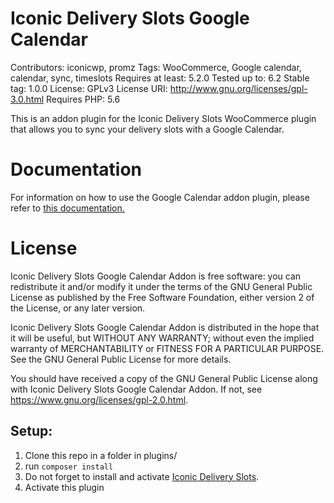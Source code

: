 # Iconic Delivery Slots Google Calendar
Contributors: iconicwp, promz
Tags: WooCommerce, Google calendar, calendar, sync, timeslots
Requires at least: 5.2.0
Tested up to:      6.2
Stable tag:        1.0.0
License:           GPLv3
License URI:       http://www.gnu.org/licenses/gpl-3.0.html
Requires PHP:      5.6

This is an addon plugin for the Iconic Delivery Slots WooCommerce plugin that allows you to sync your delivery slots with a Google Calendar.

# Documentation
For information on how to use the Google Calendar addon plugin, please refer to [this documentation.](https://iconicwp.com/docs/woocommerce-delivery-slots/how-to-integrate-google-calendar-with-iconic-delivery-slots/)

# License
Iconic Delivery Slots Google Calendar Addon is free software: you can redistribute it and/or modify it under the terms of the GNU General Public License as published by the Free Software Foundation, either version 2 of the License, or any later version.

Iconic Delivery Slots Google Calendar Addon is distributed in the hope that it will be useful, but WITHOUT ANY WARRANTY; without even the implied warranty of MERCHANTABILITY or FITNESS FOR A PARTICULAR PURPOSE. See the GNU General Public License for more details.

You should have received a copy of the GNU General Public License along with Iconic Delivery Slots Google Calendar Addon. If not, see https://www.gnu.org/licenses/gpl-2.0.html.

## Setup:
1. Clone this repo in a folder in plugins/
1. run `composer install`
2. Do not forget to install and activate [Iconic Delivery Slots](https://iconicwp.com/products/woocommerce-delivery-slots/).
3. Activate this plugin

